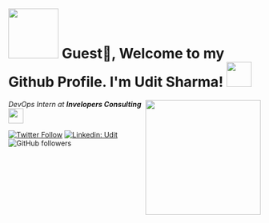 <h1><img src="https://user-images.githubusercontent.com/74101377/182883300-5c7b85e1-2740-444c-b74a-8e857126673b.gif" width="100"/> Guest🙌, Welcome to my Github Profile. I'm Udit Sharma! <img src="https://media.giphy.com/media/12oufCB0MyZ1Go/giphy.gif" width="50"></h2>
<img align='right' src="https://media.giphy.com/media/M9gbBd9nbDrOTu1Mqx/giphy.gif" width="230">
<p><em>DevOps Intern at <b>Invelopers Consulting</b>
</a><img src="https://media.giphy.com/media/WUlplcMpOCEmTGBtBW/giphy.gif" width="30"> 
</em></p>

[![Twitter Follow](https://img.shields.io/twitter/follow/UditSha55682926?label=Follow)](https://twitter.com/UditSha55682926)
[![Linkedin: Udit](https://img.shields.io/badge/-udit-blue?style=flat-square&logo=Linkedin&logoColor=white&link=https://www.linkedin.com/in/udit-sharmaa/)](https://www.linkedin.com/in/udit-sharmaa/)
![GitHub followers](https://img.shields.io/github/followers/Udit-Sharma2020?label=Follow&style=social)



<!---
Udit-Sharma2020/Udit-Sharma2020 is a ✨ special ✨ repository because its `README.md` (this file) appears on your GitHub profile.
You can click the Preview link to take a look at your changes.
--->
